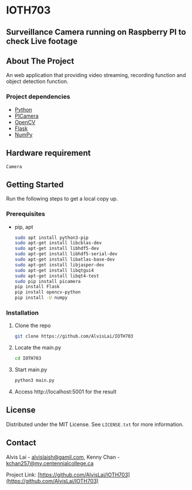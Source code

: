 # IOTH703
## Surveillance Camera running on Raspberry PI to check Live footage

## About The Project
An web application that providing video streaming, recording function and object detection function.


### Project dependencies

* [Python](https://www.python.org/)
* [PICamera](https://picamera.readthedocs.io/)
* [OpenCV](https://opencv.org/)
* [Flask](https://flask.palletsprojects.com/)
* [NumPy](https://numpy.org/)
	
## Hardware requirement
	Camera

## Getting Started
Run the following steps to get a local copy up.

### Prerequisites
* pip, apt
  ```sh
  sudo apt install python3-pip
  sudo apt-get install libcblas-dev
  sudo apt-get install libhdf5-dev
  sudo apt-get install libhdf5-serial-dev
  sudo apt-get install libatlas-base-dev
  sudo apt-get install libjasper-dev
  sudo apt-get install libqtgui4
  sudo apt-get install libqt4-test
  sudo pip install picamera
  pip install Flask
  pip install opencv-python
  pip install -U numpy
  ```
### Installation
1. Clone the repo
   ```sh
   git clone https://github.com/AlvisLai/IOTH703
   ```
2. Locate the main.py
   ```sh
   cd IOTH703
   ```
3. Start main.py
   ```sh
   python3 main.py
   ```
4. Access http://localhost:5001 for the result
   
<!-- LICENSE -->
## License

Distributed under the MIT License. See `LICENSE.txt` for more information.


<!-- CONTACT -->
## Contact

Alvis Lai - alvislaish@gamil.com, 
Kenny Chan - kchan257@my.centennialcollege.ca

Project Link: [https://github.com/AlvisLai/IOTH703](https://github.com/AlvisLai/IOTH703)

   
   
   
   
   
   
   
   
